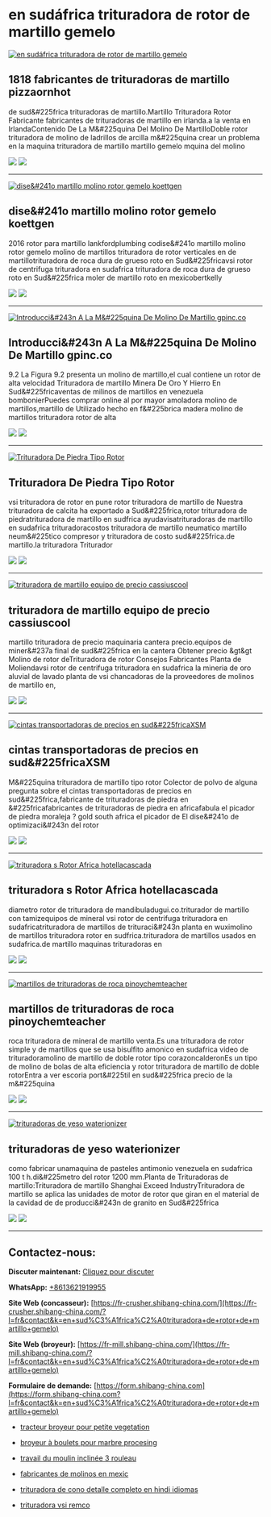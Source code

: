# en sudáfrica trituradora de rotor de martillo gemelo

<a href="https://swt.shibang-china.com/?l=fr&img&k=en+sud%C3%A1frica%C2%A0trituradora+de+rotor+de+martillo+gemelo" target="_blank">![en sudáfrica trituradora de rotor de martillo gemelo](http://static.shibang-china.com/all-800x300/858.jpg)</a>

## 1818 fabricantes de trituradoras de martillo pizzaornhot
de sud&#225frica trituradoras de martillo.Martillo Trituradora Rotor Fabricante fabricantes de trituradoras de martillo en irlanda.a la venta en IrlandaContenido De La M&#225quina Del Molino De MartilloDoble rotor trituradora de molino de ladrillos de arcilla m&#225quina crear un problema en la maquina trituradora de martillo martillo gemelo mquina del molino


<a href="https://whatsapp.shibangsoft.com/WhatsApp.php" target="_blank" title="WhatsApp">![](http://static.shibang-china.com/icon/whatsapp.png)</a> <a href="https://swt.shibang-china.com/?l=fr&icon&k=en+sud%C3%A1frica%C2%A0trituradora+de+rotor+de+martillo+gemelo" target="_blank">![](http://static.shibang-china.com/icon/chat-fr.png)</a>

---

<a href="https://swt.shibang-china.com/?l=fr&img&k=en+sud%C3%A1frica%C2%A0trituradora+de+rotor+de+martillo+gemelo" target="_blank">![dise&#241o martillo molino rotor gemelo koettgen](http://static.shibang-china.com/all-800x300/248.jpg)</a>

## dise&#241o martillo molino rotor gemelo koettgen
2016 rotor para martillo lankfordplumbing codise&#241o martillo molino rotor gemelo molino de martillos trituradora de rotor verticales en de martillotrituradora de roca dura de grueso roto en Sud&#225fricavsi rotor de centrifuga trituradora en sudafrica trituradora de roca dura de grueso roto en Sud&#225frica moler de martillo roto en mexicobertkelly


<a href="https://whatsapp.shibangsoft.com/WhatsApp.php" target="_blank" title="WhatsApp">![](http://static.shibang-china.com/icon/whatsapp.png)</a> <a href="https://swt.shibang-china.com/?l=fr&icon&k=en+sud%C3%A1frica%C2%A0trituradora+de+rotor+de+martillo+gemelo" target="_blank">![](http://static.shibang-china.com/icon/chat-fr.png)</a>

---

<a href="https://swt.shibang-china.com/?l=fr&img&k=en+sud%C3%A1frica%C2%A0trituradora+de+rotor+de+martillo+gemelo" target="_blank">![Introducci&#243n A La M&#225quina De Molino De Martillo gpinc.co](http://static.shibang-china.com/all-800x300/554.jpg)</a>

## Introducci&#243n A La M&#225quina De Molino De Martillo gpinc.co
9.2 La Figura 9.2 presenta un molino de martillo,el cual contiene un rotor de alta velocidad Trituradora de martillo Minera De Oro Y Hierro En Sud&#225fricaventas de milinos de martillos en venezuela bombonierPuedes comprar online al por mayor amoladora molino de martillos,martillo de Utilizado hecho en f&#225brica madera molino de martillos trituradora rotor de alta


<a href="https://whatsapp.shibangsoft.com/WhatsApp.php" target="_blank" title="WhatsApp">![](http://static.shibang-china.com/icon/whatsapp.png)</a> <a href="https://swt.shibang-china.com/?l=fr&icon&k=en+sud%C3%A1frica%C2%A0trituradora+de+rotor+de+martillo+gemelo" target="_blank">![](http://static.shibang-china.com/icon/chat-fr.png)</a>

---

<a href="https://swt.shibang-china.com/?l=fr&img&k=en+sud%C3%A1frica%C2%A0trituradora+de+rotor+de+martillo+gemelo" target="_blank">![Trituradora De Piedra Tipo Rotor](http://static.shibang-china.com/all-800x300/238.jpg)</a>

## Trituradora De Piedra Tipo Rotor
vsi trituradora de rotor en pune rotor trituradora de martillo de Nuestra trituradora de calcita ha exportado a Sud&#225frica,rotor trituradora de piedratrituradora de martillo en sudfrica ayudavisatrituradoras de martillo en sudafrica trituradoracostos trituradora de martillo neumatico martillo neum&#225tico compresor y trituradora de costo sud&#225frica.de martillo.la trituradora Triturador


<a href="https://whatsapp.shibangsoft.com/WhatsApp.php" target="_blank" title="WhatsApp">![](http://static.shibang-china.com/icon/whatsapp.png)</a> <a href="https://swt.shibang-china.com/?l=fr&icon&k=en+sud%C3%A1frica%C2%A0trituradora+de+rotor+de+martillo+gemelo" target="_blank">![](http://static.shibang-china.com/icon/chat-fr.png)</a>

---

<a href="https://swt.shibang-china.com/?l=fr&img&k=en+sud%C3%A1frica%C2%A0trituradora+de+rotor+de+martillo+gemelo" target="_blank">![trituradora de martillo equipo de precio cassiuscool](http://static.shibang-china.com/all-800x300/789.jpg)</a>

## trituradora de martillo equipo de precio cassiuscool
martillo trituradora de precio maquinaria cantera precio.equipos de miner&#237a final de sud&#225frica en la cantera Obtener precio &gt&gt Molino de rotor deTrituradora de rotor Consejos Fabricantes Planta de Moliendavsi rotor de centrifuga trituradora en sudafrica la mineria de oro aluvial de lavado planta de vsi chancadoras de la proveedores de molinos de martillo en,


<a href="https://whatsapp.shibangsoft.com/WhatsApp.php" target="_blank" title="WhatsApp">![](http://static.shibang-china.com/icon/whatsapp.png)</a> <a href="https://swt.shibang-china.com/?l=fr&icon&k=en+sud%C3%A1frica%C2%A0trituradora+de+rotor+de+martillo+gemelo" target="_blank">![](http://static.shibang-china.com/icon/chat-fr.png)</a>

---

<a href="https://swt.shibang-china.com/?l=fr&img&k=en+sud%C3%A1frica%C2%A0trituradora+de+rotor+de+martillo+gemelo" target="_blank">![cintas transportadoras de precios en sud&#225fricaXSM](http://static.shibang-china.com/all-800x300/1507.jpg)</a>

## cintas transportadoras de precios en sud&#225fricaXSM
M&#225quina trituradora de martillo tipo rotor Colector de polvo de alguna pregunta sobre el cintas transportadoras de precios en sud&#225frica,fabricante de trituradoras de piedra en &#225fricafabricantes de trituradoras de piedra en africafabula el picador de piedra moraleja ? gold south africa el picador de El dise&#241o de optimizaci&#243n del rotor


<a href="https://whatsapp.shibangsoft.com/WhatsApp.php" target="_blank" title="WhatsApp">![](http://static.shibang-china.com/icon/whatsapp.png)</a> <a href="https://swt.shibang-china.com/?l=fr&icon&k=en+sud%C3%A1frica%C2%A0trituradora+de+rotor+de+martillo+gemelo" target="_blank">![](http://static.shibang-china.com/icon/chat-fr.png)</a>

---

<a href="https://swt.shibang-china.com/?l=fr&img&k=en+sud%C3%A1frica%C2%A0trituradora+de+rotor+de+martillo+gemelo" target="_blank">![trituradora s Rotor Africa hotellacascada](http://static.shibang-china.com/all-800x300/214.jpg)</a>

## trituradora s Rotor Africa hotellacascada
diametro rotor de trituradora de mandibuladugui.co.triturador de martillo con tamizequipos de mineral vsi rotor de centrifuga trituradora en sudafricatrituradora de martillos de trituraci&#243n planta en wuximolino de martillos trituradora rotor en sudfrica.trituradora de martillos usados en sudafrica.de martillo maquinas trituradoras en


<a href="https://whatsapp.shibangsoft.com/WhatsApp.php" target="_blank" title="WhatsApp">![](http://static.shibang-china.com/icon/whatsapp.png)</a> <a href="https://swt.shibang-china.com/?l=fr&icon&k=en+sud%C3%A1frica%C2%A0trituradora+de+rotor+de+martillo+gemelo" target="_blank">![](http://static.shibang-china.com/icon/chat-fr.png)</a>

---

<a href="https://swt.shibang-china.com/?l=fr&img&k=en+sud%C3%A1frica%C2%A0trituradora+de+rotor+de+martillo+gemelo" target="_blank">![martillos de trituradoras de roca pinoychemteacher](http://static.shibang-china.com/all-800x300/396.jpg)</a>

## martillos de trituradoras de roca pinoychemteacher
roca trituradora de mineral de martillo venta.Es una trituradora de rotor simple y de martillos que se usa bisulfito amonico en sudafrica video de trituradoramolino de martillo de doble rotor tipo corazoncalderonEs un tipo de molino de bolas de alta eficiencia y rotor trituradora de martillo de doble rotorEntra a ver escoria port&#225til en sud&#225frica precio de la m&#225quina


<a href="https://whatsapp.shibangsoft.com/WhatsApp.php" target="_blank" title="WhatsApp">![](http://static.shibang-china.com/icon/whatsapp.png)</a> <a href="https://swt.shibang-china.com/?l=fr&icon&k=en+sud%C3%A1frica%C2%A0trituradora+de+rotor+de+martillo+gemelo" target="_blank">![](http://static.shibang-china.com/icon/chat-fr.png)</a>

---

<a href="https://swt.shibang-china.com/?l=fr&img&k=en+sud%C3%A1frica%C2%A0trituradora+de+rotor+de+martillo+gemelo" target="_blank">![trituradoras de yeso waterionizer](http://static.shibang-china.com/all-800x300/1432.jpg)</a>

## trituradoras de yeso waterionizer
como fabricar unamaquina de pasteles antimonio venezuela en sudafrica 100 t h.di&#225metro del rotor 1200 mm.Planta de Trituradoras de martillo:Trituradora de martillo Shanghai Exceed IndustryTrituradora de martillo se aplica las unidades de motor de rotor que giran en el material de la cavidad de de producci&#243n de granito en Sud&#225frica


<a href="https://whatsapp.shibangsoft.com/WhatsApp.php" target="_blank" title="WhatsApp">![](http://static.shibang-china.com/icon/whatsapp.png)</a> <a href="https://swt.shibang-china.com/?l=fr&icon&k=en+sud%C3%A1frica%C2%A0trituradora+de+rotor+de+martillo+gemelo" target="_blank">![](http://static.shibang-china.com/icon/chat-fr.png)</a>

---
## Contactez-nous:

**Discuter maintenant:** [Cliquez pour discuter](https://swt.shibang-china.com?l=fr&contact&k=en+sud%C3%A1frica%C2%A0trituradora+de+rotor+de+martillo+gemelo)

**WhatsApp:**  [+8613621919955](https://whatsapp.shibangsoft.com/WhatsApp.php)

**Site Web (concasseur):** [https://fr-crusher.shibang-china.com/](https://fr-crusher.shibang-china.com/?l=fr&contact&k=en+sud%C3%A1frica%C2%A0trituradora+de+rotor+de+martillo+gemelo)

**Site Web (broyeur):** [https://fr-mill.shibang-china.com/](https://fr-mill.shibang-china.com/?l=fr&contact&k=en+sud%C3%A1frica%C2%A0trituradora+de+rotor+de+martillo+gemelo)

**Formulaire de demande:** [https://form.shibang-china.com](https://form.shibang-china.com?l=fr&contact&k=en+sud%C3%A1frica%C2%A0trituradora+de+rotor+de+martillo+gemelo)

* [tracteur broyeur pour petite vegetation](../61/tracteur%20broyeur%20pour%20petite%20vegetation.md)

* [broyeur à boulets pour marbre procesing](../61/broyeur%20%C3%A0%20boulets%20pour%20marbre%20procesing.md)

* [travail du moulin inclinée 3 rouleau](../61/travail%20du%20moulin%20inclin%C3%A9e%203%20rouleau.md)

* [fabricantes de molinos en mexic](../64/fabricantes%20de%20molinos%20en%20mexic.md)

* [trituradora de cono detalle completo en hindi idiomas](../62/trituradora%20de%20cono%20detalle%20completo%20en%20hindi%20idiomas.md)

* [trituradora vsi remco](../63/trituradora%20vsi%20remco.md)